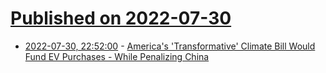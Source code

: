 # [Published on 2022-07-30](index.md)

* [2022-07-30, 22:52:00](https://news.slashdot.org/story/22/07/30/1843249/americas-transformative-climate-bill-would-fund-ev-purchases---while-penalizing-china?utm_source=rss1.0mainlinkanon&utm_medium=feed) - [America's 'Transformative' Climate Bill Would Fund EV Purchases - While Penalizing China](https://news.slashdot.org/story/22/07/30/1843249/americas-transformative-climate-bill-would-fund-ev-purchases---while-penalizing-china?utm_source=rss1.0mainlinkanon&utm_medium=feed)
